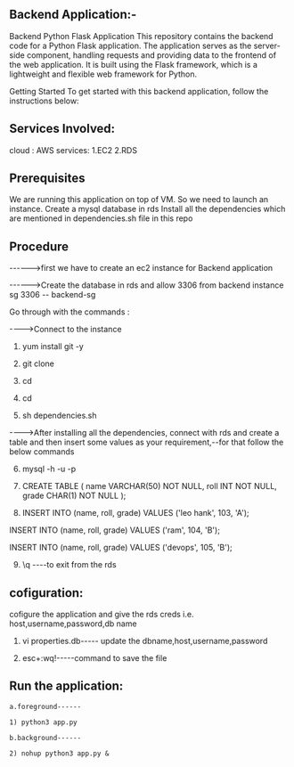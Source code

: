 Backend Application:-
---------------------
Backend Python Flask Application
This repository contains the backend code for a Python Flask application. The application serves as the server-side component, handling requests and providing data to the frontend of the web application. It is built using the Flask framework, which is a lightweight and flexible web framework for Python.

Getting Started
To get started with this backend application, follow the instructions below:

Services Involved:
------------------
cloud : AWS
services:
1.EC2
2.RDS

Prerequisites
---------------
We are running this application on top of VM. So we need to launch an instance.
Create a mysql database in rds
Install all the dependencies which are mentioned in dependencies.sh file in this repo

Procedure
---------------
------>first we have to create an ec2 instance for Backend application

------>Create the database in rds and allow 3306 from backend instance sg 
                    3306  --   backend-sg

Go through with the commands :

---->Connect to the instance

1) yum install git -y 

2) git clone <git url link>

3) cd <foldername>

4) cd <backend flodername>

5) sh dependencies.sh  

---->After installing all the dependencies, connect with rds and create a table and then insert some values as your requirement,--for that follow the below commands

6) mysql -h <rds endpoint> -u <username> -p <password>

7) CREATE TABLE <tablename>( name VARCHAR(50) NOT NULL, roll INT NOT NULL, grade CHAR(1) NOT NULL );

8) INSERT INTO <tablename>(name, roll, grade) VALUES ('leo hank', 103, 'A');

  INSERT INTO <tablename>(name, roll, grade) VALUES ('ram', 104, 'B');

  INSERT INTO <tablename>(name, roll, grade) VALUES ('devops', 105, 'B');

9) \q ----to exit from the rds


 cofiguration:
--------------

   cofigure the application and give the rds creds i.e. host,username,password,db name

1) vi properties.db-----
   update the dbname,host,username,password

2) esc+:wq!-----command to save the file
   
Run the application:
----------------------
    a.foreground------

    1) python3 app.py

    b.background------

    2) nohup python3 app.py &


